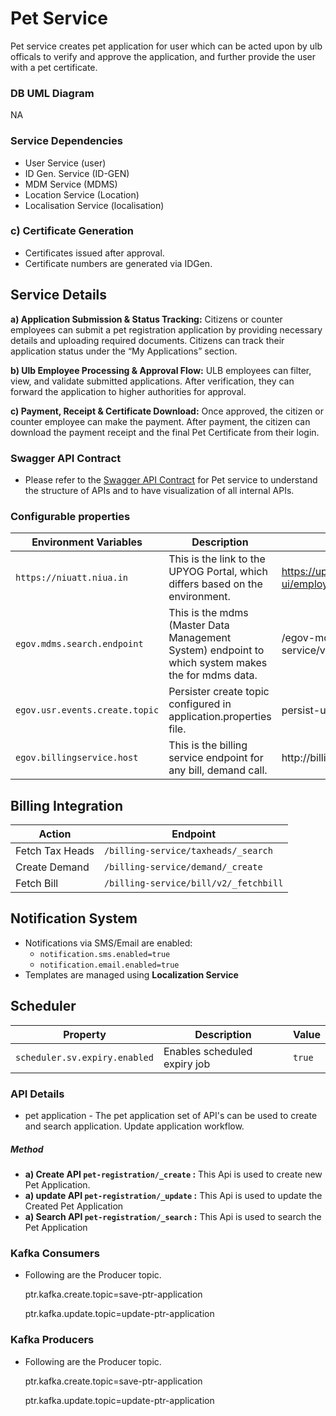 # Pet Service

Pet service creates pet application for user which can be acted upon by ulb officals to verify and approve the application, and further provide the user with a pet certificate.
### DB UML Diagram

NA

### Service Dependencies

- User Service (user)
- ID Gen. Service (ID-GEN)
- MDM Service (MDMS)
- Location Service (Location)
- Localisation Service (localisation)

### c) Certificate Generation
- Certificates issued after approval.
- Certificate numbers are generated via IDGen.


## Service Details

**a) Application Submission & Status Tracking:** Citizens or counter employees can submit a pet registration application by providing necessary details and uploading required documents. Citizens can track their application status under the “My Applications” section.

**b) Ulb Employee Processing & Approval Flow:** ULB employees can filter, view, and validate submitted applications. After verification, they can forward the application to higher authorities for approval.

**c) Payment, Receipt & Certificate Download:** Once approved, the citizen or counter employee can make the payment. After payment, the citizen can download the payment receipt and the final Pet Certificate from their login.

### Swagger API Contract
- Please refer to the [Swagger API Contract](http://localhost:8080/pet-services/swagger-ui.html#/pet-controller/petRegistrationCreateUsingPOST) for Pet service to understand the structure of APIs and to have visualization of all internal APIs.

### Configurable properties

| Environment Variables                    | Description                                                                                        | Value                                            |
| ---------------------------------------- |----------------------------------------------------------------------------------------------------|--------------------------------------------------|
| `https://niuatt.niua.in`             | This is the link to the UPYOG Portal, which differs based on the environment.                      | https://upyog.niua.org/digit-ui/employee/user/login |
| `egov.mdms.search.endpoint`     | This is the mdms (Master Data Management System) endpoint to which system makes the for mdms data. |                     /egov-mdms-service/v1/_search                             |
| `egov.usr.events.create.topic`           | Persister create topic configured in application.properties file.                                  | persist-user-events-async                                                 |
| `egov.billingservice.host`              | This is the billing service endpoint for any bill, demand call.                                    | http://billing-service:8080                      |



## Billing Integration

| Action | Endpoint |
|--------|----------|
| Fetch Tax Heads | `/billing-service/taxheads/_search` |
| Create Demand | `/billing-service/demand/_create` |
| Fetch Bill | `/billing-service/bill/v2/_fetchbill` |

## Notification System

- Notifications via SMS/Email are enabled:
  - `notification.sms.enabled=true`
  - `notification.email.enabled=true`
- Templates are managed using **Localization Service**

## Scheduler

| Property | Description | Value |
|----------|-------------|-------|
| `scheduler.sv.expiry.enabled` | Enables scheduled expiry job | `true` |

### API Details

- pet application - The pet application set of API's can be used to create and search application. Update application workflow.

##### Method
- **a) Create API `pet-registration/_create` :** This Api is used to create new Pet Application.
- **a) update API `pet-registration/_update` :** This Api is used to update the Created Pet Application
- **a) Search API  `pet-registration/_search` :** This Api is used to search the Pet Application

### Kafka Consumers
- Following are the Producer topic.

  ptr.kafka.create.topic=save-ptr-application

  ptr.kafka.update.topic=update-ptr-application

### Kafka Producers

- Following are the Producer topic.

  ptr.kafka.create.topic=save-ptr-application 

  ptr.kafka.update.topic=update-ptr-application
